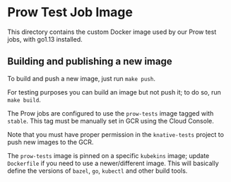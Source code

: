 # Prow Test Job Image

This directory contains the custom Docker image used by our Prow test jobs, with
go1.13 installed.

## Building and publishing a new image

To build and push a new image, just run `make push`.

For testing purposes you can build an image but not push it; to do so, run
`make build`.

The Prow jobs are configured to use the `prow-tests` image tagged with `stable`.
This tag must be manually set in GCR using the Cloud Console.

Note that you must have proper permission in the `knative-tests` project to push
new images to the GCR.

The `prow-tests` image is pinned on a specific `kubekins` image; update
`Dockerfile` if you need to use a newer/different image. This will basically
define the versions of `bazel`, `go`, `kubectl` and other build tools.
